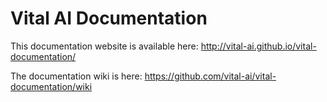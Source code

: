 Vital AI Documentation
======================

This documentation website is available here: http://vital-ai.github.io/vital-documentation/

The documentation wiki is here: https://github.com/vital-ai/vital-documentation/wiki
